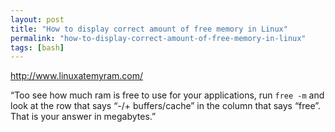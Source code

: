 ```yaml
---
layout: post
title: "How to display correct amount of free memory in Linux"
permalink: "how-to-display-correct-amount-of-free-memory-in-linux"
tags: [bash]
---
```


<a href="http://www.linuxatemyram.com/">http://www.linuxatemyram.com/</a>

“Too see how much ram is free to use for your applications, run <code>free -m</code> and look at the row that says “-/+ buffers/cache” in the column that says “free”. That is your answer in megabytes.”
